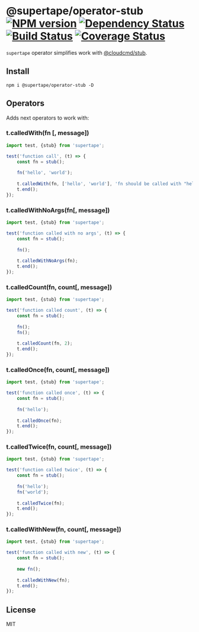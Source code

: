 # @supertape/operator-stub [![NPM version][NPMIMGURL]][NPMURL] [![Dependency Status][DependencyStatusIMGURL]][DependencyStatusURL] [![Build Status][BuildStatusIMGURL]][BuildStatusURL] [![Coverage Status][CoverageIMGURL]][CoverageURL]

[NPMIMGURL]: https://img.shields.io/npm/v/supertape.svg?style=flat&longCache=true
[BuildStatusIMGURL]: https://img.shields.io/travis/coderaiser/supertape/master.svg?style=flat&longCache=true
[DependencyStatusIMGURL]: https://img.shields.io/david/coderaiser/supertape.svg?style=flat&longCache=true
[NPMURL]: https://npmjs.org/package/supertape "npm"
[BuildStatusURL]: https://travis-ci.org/coderaiser/supertape "Build Status"
[DependencyStatusURL]: https://david-dm.org/coderaiser/supertape "Dependency Status"
[CoverageURL]: https://coveralls.io/github/coderaiser/supertape?branch=master
[CoverageIMGURL]: https://coveralls.io/repos/coderaiser/supertape/badge.svg?branch=master&service=github

`supertape` operator simplifies work with [@cloudcmd/stub](https://github.com/cloudcmd/stub).

## Install

```
npm i @supertape/operator-stub -D
```

## Operators

Adds next operators to work with:

### t.calledWith(fn [, message])

```js
import test, {stub} from 'supertape';

test('function call', (t) => {
    const fn = stub();
    
    fn('hello', 'world');
    
    t.calledWith(fn, ['hello', 'world'], 'fn should be called with "hello", "world"');
    t.end();
});
```

### t.calledWithNoArgs(fn[, message])

```js
import test, {stub} from 'supertape';

test('function called with no args', (t) => {
    const fn = stub();
    
    fn();
    
    t.calledWithNoArgs(fn);
    t.end();
});
```
### t.calledCount(fn, count[, message])

```js
import test, {stub} from 'supertape';

test('function called count', (t) => {
    const fn = stub();
    
    fn();
    fn();
    
    t.calledCount(fn, 2);
    t.end();
});
```

### t.calledOnce(fn, count[, message])

```js
import test, {stub} from 'supertape';

test('function called once', (t) => {
    const fn = stub();
    
    fn('hello');
    
    t.calledOnce(fn);
    t.end();
});
```
### t.calledTwice(fn, count[, message])

```js
import test, {stub} from 'supertape';

test('function called twice', (t) => {
    const fn = stub();
    
    fn('hello');
    fn('world');
    
    t.calledTwice(fn);
    t.end();
});
```
### t.calledWithNew(fn, count[, message])

```js
import test, {stub} from 'supertape';

test('function called with new', (t) => {
    const fn = stub();
    
    new fn();
    
    t.calledWithNew(fn);
    t.end();
});
```

## License

MIT
